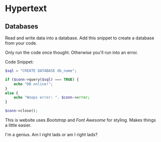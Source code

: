# Hypertext
## Databases

Read and write data into a database.
Add this snippet to create a database from your code. <br>

Only run the code once thought. Otherwise you'll run into an error. <br>

Code Snippet:
```php
$sql = "CREATE DATABASE db_name";

if ($conn->query($sql) === TRUE) {
    echo "DB online!";
}
else {
    echo "Woops error: ". $conn->error;
}

$conn->close();

```

This is website uses *Bootstrap* and *Font Awesome* for styling. Makes things a little easier.

I'm a genius. Am I right lads or am I right lads?
